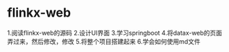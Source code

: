# flinkx-web
1.阅读flinkx-web的源码
2.设计UI界面
3.学习springboot
4.将datax-web的页面弄过来，然后修改，修改
5.将整个项目搭建起来
6.学会如何使用md文件
